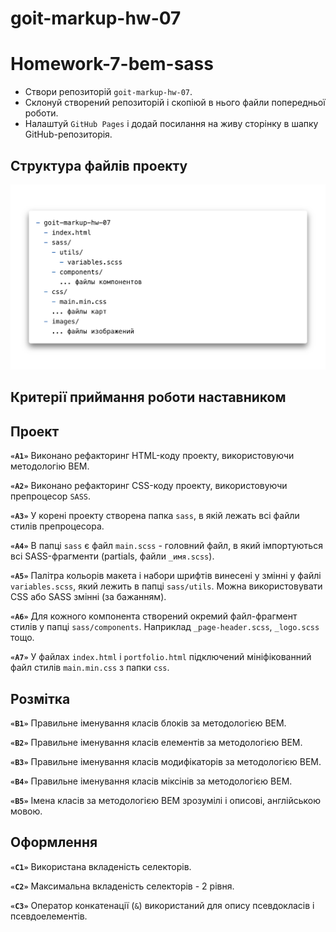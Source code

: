 # goit-markup-hw-07
# Homework-7-bem-sass

- Створи репозиторій `goit-markup-hw-07`.
- Склонуй створений репозиторій і скопіюй в нього файли попередньої роботи.
- Налаштуй `GitHub Pages` і додай посилання на живу сторінку в шапку
  GitHub-репозиторія.

## Структура файлів проекту

![Структура файлів проекту](./preview.png)

## Критерії приймання роботи наставником

## Проект

**`«A1»`** Виконано рефакторинг HTML-коду проекту, використовуючи методологію
BEM.

**`«A2»`** Виконано рефакторинг CSS-коду проекту, використовуючи препроцесор
`SASS`.

**`«A3»`** У корені проекту створена папка `sass`, в якій лежать всі файли
стилів препроцесора.

**`«A4»`** В папці `sass` є файл `main.scss` - головний файл, в який
імпортуються всі SASS-фрагменти (partials, файли `_имя.scss`).

**`«A5»`** Палітра кольорів макета і набори шрифтів винесені у змінні у файлі
`variables.scss`, який лежить в папці `sass/utils`. Можна використовувати CSS
або SASS змінні (за бажанням).

**`«A6»`** Для кожного компонента створений окремий файл-фрагмент стилів у папці
`sass/components`. Наприклад `_page-header.scss`, `_logo.scss` тощо.

**`«A7»`** У файлах `index.html` і `portfolio.html` підключений мініфікованний
файл стилів `main.min.css` з папки `css`.

## Розмітка

**`«B1»`** Правильне іменування класів блоків за методологією BEM.

**`«B2»`** Правильне іменування класів елементів за методологією BEM.

**`«B3»`** Правильне іменування класів модифікаторів за методологією BEM.

**`«B4»`** Правильне іменування класів міксінів за методологією BEM.

**`«B5»`** Імена класів за методологією BEM зрозумілі і описові, англійською
мовою.

## Оформлення

**`«C1»`** Використана вкладеність селекторів.

**`«C2»`** Максимальна вкладеність селекторів - 2 рівня.

**`«C3»`** Оператор конкатенації (`&`) використаний для опису псевдокласів і
псевдоелементів.
